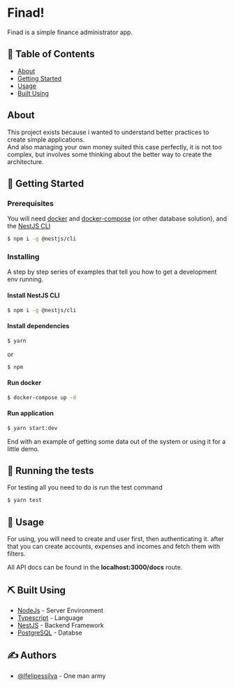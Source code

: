 # Finad!

Finad is a simple finance administrator app.

## 📝 Table of Contents
- [About](#about)
- [Getting Started](#getting_started)
- [Usage](#usage)
- [Built Using](#built_using)

## About <a name = "about"></a>
This project exists because i wanted to understand better practices to create simple applications.<br />
And also managing your own money suited this case perfectly, it is not too complex, but involves some thinking about the better way to create the architecture.  

## 🏁 Getting Started <a name = "getting_started"></a>

### Prerequisites
You will need [docker](https://docs.docker.com/) and [docker-compose](https://docs.docker.com/compose/) (or other database solution), and the [NestJS CLI](https://docs.nestjs.com/cli/overview)

```bash
$ npm i -g @nestjs/cli
```

### Installing
A step by step series of examples that tell you how to get a development env running.

#### Install NestJS CLI
```bash
$ npm i -g @nestjs/cli
```

#### Install dependencies
```bash
$ yarn
```
or
```bash
$ npm
```

#### Run docker
```bash
$ docker-compose up -d
```

#### Run application
```bash
$ yarn start:dev
```

End with an example of getting some data out of the system or using it for a little demo.

## 🔧 Running the tests <a name = "tests"></a>
For testing all you need to do is run the test command

```bash
$ yarn test
```

## 🎈 Usage <a name="usage"></a>
For using, you will need to create and user first, then authenticating it. after that you can create accounts, expenses and incomes and fetch them with filters.

All API docs can be found in the <b>localhost:3000/docs</b> route.

## ⛏️ Built Using <a name = "built_using"></a>
- [NodeJs](https://nodejs.org/en/) - Server Environment
- [Typescript](https://www.typescriptlang.org/) - Language
- [NestJS](https://nestjs.com/) - Backend Framework 
- [PostgreSQL](https://www.postgresql.org/) - Databse

## ✍️ Authors <a name = "authors"></a>
- [@lfelipessilva](https://github.com/lfelipessilva) - One man army